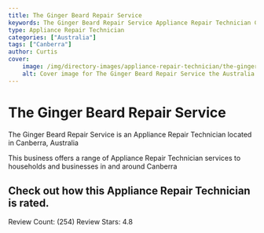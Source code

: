 ```yaml
---
title: The Ginger Beard Repair Service
keywords: The Ginger Beard Repair Service Appliance Repair Technician Canberra Australia 
type: Appliance Repair Technician 
categories: ["Australia"]
tags: ["Canberra"]
author: Curtis
cover:
    image: /img/directory-images/appliance-repair-technician/the-ginger-beard-repair-service.webp
    alt: Cover image for The Ginger Beard Repair Service the Australia based Appliance Repair Technician servicing Canberra 
---
```


# The Ginger Beard Repair Service
The Ginger Beard Repair Service is an Appliance Repair Technician located in Canberra, Australia

This business offers a range of Appliance Repair Technician services to households and businesses in and around Canberra

## Check out how this Appliance Repair Technician is rated.
Review Count: (254)
Review Stars: 4.8
